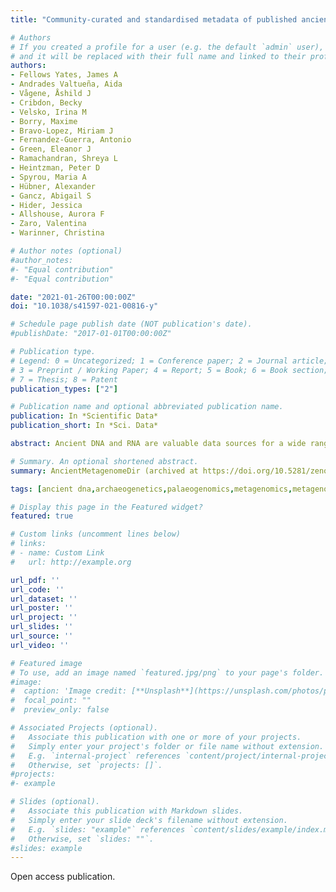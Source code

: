 ```yaml
---
title: "Community-curated and standardised metadata of published ancient metagenomic samples with AncientMetagenomeDir"

# Authors
# If you created a profile for a user (e.g. the default `admin` user), write the username (folder name) here 
# and it will be replaced with their full name and linked to their profile.
authors:
- Fellows Yates, James A
- Andrades Valtueña, Aida
- Vågene, Åshild J
- Cribdon, Becky
- Velsko, Irina M
- Borry, Maxime
- Bravo-Lopez, Miriam J
- Fernandez-Guerra, Antonio
- Green, Eleanor J
- Ramachandran, Shreya L
- Heintzman, Peter D
- Spyrou, Maria A
- Hübner, Alexander
- Gancz, Abigail S
- Hider, Jessica
- Allshouse, Aurora F
- Zaro, Valentina
- Warinner, Christina

# Author notes (optional)
#author_notes:
#- "Equal contribution"
#- "Equal contribution"

date: "2021-01-26T00:00:00Z"
doi: "10.1038/s41597-021-00816-y"

# Schedule page publish date (NOT publication's date).
#publishDate: "2017-01-01T00:00:00Z"

# Publication type.
# Legend: 0 = Uncategorized; 1 = Conference paper; 2 = Journal article;
# 3 = Preprint / Working Paper; 4 = Report; 5 = Book; 6 = Book section;
# 7 = Thesis; 8 = Patent
publication_types: ["2"]

# Publication name and optional abbreviated publication name.
publication: In *Scientific Data*
publication_short: In *Sci. Data*

abstract: Ancient DNA and RNA are valuable data sources for a wide range of disciplines. Within the field of ancient metagenomics, the number of published genetic datasets has risen dramatically in recent years, and tracking this data for reuse is particularly important for large-scale ecological and evolutionary studies of individual taxa and communities of both microbes and eukaryotes. AncientMetagenomeDir (archived at https://doi.org/10.5281/zenodo.3980833) is a collection of annotated metagenomic sample lists derived from published studies that provide basic, standardised metadata and accession numbers to allow rapid data retrieval from online repositories. These tables are community-curated and span multiple sub-disciplines to ensure adequate breadth and consensus in metadata definitions, as well as longevity of the database. Internal guidelines and automated checks facilitate compatibility with established sequence-read archives and term-ontologies, and ensure consistency and interoperability for future meta-analyses. This collection will also assist in standardising metadata reporting for future ancient metagenomic studies.

# Summary. An optional shortened abstract.
summary: AncientMetagenomeDir (archived at https://doi.org/10.5281/zenodo.3980833) is a collection of annotated metagenomic sample lists derived from published studies that provide basic, standardised metadata and accession numbers to allow rapid data retrieval from online repositories.

tags: [ancient dna,archaeogenetics,palaeogenomics,metagenomics,metagenomes,bioinformatics,data,microbiome,genomics,metadata]

# Display this page in the Featured widget?
featured: true

# Custom links (uncomment lines below)
# links:
# - name: Custom Link
#   url: http://example.org

url_pdf: ''
url_code: ''
url_dataset: ''
url_poster: ''
url_project: ''
url_slides: ''
url_source: ''
url_video: ''

# Featured image
# To use, add an image named `featured.jpg/png` to your page's folder. 
#image:
#  caption: 'Image credit: [**Unsplash**](https://unsplash.com/photos/pLCdAaMFLTE)'
#  focal_point: ""
#  preview_only: false

# Associated Projects (optional).
#   Associate this publication with one or more of your projects.
#   Simply enter your project's folder or file name without extension.
#   E.g. `internal-project` references `content/project/internal-project/index.md`.
#   Otherwise, set `projects: []`.
#projects:
#- example

# Slides (optional).
#   Associate this publication with Markdown slides.
#   Simply enter your slide deck's filename without extension.
#   E.g. `slides: "example"` references `content/slides/example/index.md`.
#   Otherwise, set `slides: ""`.
#slides: example
---
```


Open access publication.

